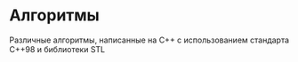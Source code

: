 # Алгоритмы
Различные алгоритмы, написанные на С++ с использованием стандарта С++98 и библиотеки STL
 
